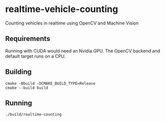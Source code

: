 # realtime-vehicle-counting
Counting vehicles in realtime using OpenCV and Machine Vision

## Requirements
Running with CUDA would need an Nvidia GPU. The OpenCV backend and default target runs on a CPU.

## Building
```
cmake -Bbuild -DCMAKE_BUILD_TYPE=Release
cmake --build build
```

## Running
```
./build/realtime-counting
```
